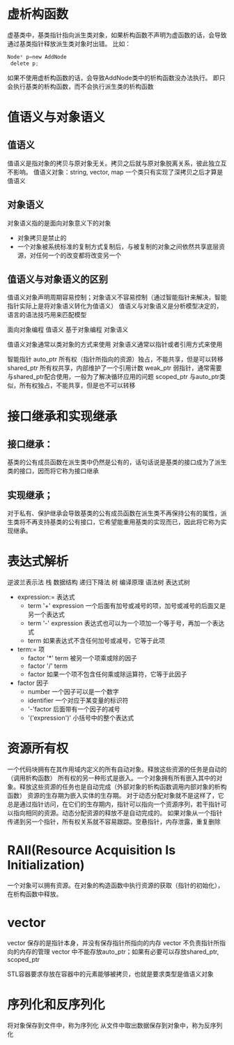 # 虚析构函数

虚基类中，基类指针指向派生类对象，如果析构函数不声明为虚函数的话，会导致通过基类指针释放派生类对象时出错。
 比如：
```c
Node* p=new AddNode
 delete p;
```
 如果不使用虚析构函数的话，会导致AddNode类中的析构函数没办法执行。
 即只会执行基类的析构函数，而不会执行派生类的析构函数

# 值语义与对象语义
## 值语义
值语义是指对象的拷贝与原对象无关。拷贝之后就与原对象脱离关系，彼此独立互不影响。
值语义对象：string, vector, map
一个类只有实现了深拷贝之后才算是值语义

## 对象语义
对象语义指的是面向对象意义下的对象

+ 对象拷贝是禁止的
+ 一个对象被系统标准的复制方式复制后，与被复制的对象之间依然共享底层资源，对任何一个的改变都将改变另一个

## 值语义与对象语义的区别
值语义对象声明周期容易控制；对象语义不容易控制（通过智能指针来解决，智能指针实际上是将对象语义转化为值语义）
值语义与对象语义是分析模型决定的，语言的语法技巧用来匹配模型

面向对象编程	值语义
基于对象编程	对象语义

值语义对象通常以类对象的方式来使用
对象语义通常以指针或者引用方式来使用

智能指针
auto_ptr	所有权（指针所指向的资源）独占，不能共享，但是可以转移
shared_ptr	所有权共享，内部维护了一个引用计数
weak_ptr	弱指针，通常需要与shared_ptr配合使用，一般为了解决循环应用的问题
scoped_ptr 	与auto_ptr类似，所有权独占，不能共享，但是也不可以转移

# 接口继承和实现继承
## 接口继承：
基类的公有成员函数在派生类中仍然是公有的，话句话说是基类的接口成为了派生类的接口，因而将它称为接口继承

## 实现继承；
对于私有、保护继承会导致基类的公有成员函数在派生类不再保持公有的属性，派生类将不再支持基类的公有接口，它希望能重用基类的实现而已，因此将它称为实现继承。

# 表达式解析

逆波兰表示法	栈	数据结构
递归下降法		树	编译原理	语法树	表达式树

+ expression:=					表达式
	- term '+' expression		一个后面有加号或减号的项，加号或减号的后面又是另一个表达式
	- term '-' expression		表达式也可以为一个项加一个等于号，再加一个表达式
	- term						如果表达式不含任何加号或减号，它等于此项
+ term:=						项
	- factor '*' term			被另一个项乘或除的因子
	- factor '/' term
	- factor					如果一个项不包含任何乘或除运算符，它等于此因子
+ factor						因子
	- number					一个因子可以是一个数字
	- identifier				一个对应于某变量的标识符
	- '-'factor					后面带有一个因子的减号
	- '('expression')'			小括号中的整个表达式

# 资源所有权

一个代码块拥有在其作用域内定义的所有自动对象。释放这些资源的任务是自动的（调用析构函数）
所有权的另一种形式是嵌入。一个对象拥有所有嵌入其中的对象。释放这些资源的任务也是自动完成（外部对象的析构函数调用内部对象的析构函数）
资源的生存期为嵌入实体的生存期。
对于动态分配对象就不是这样了，它总是通过指针访问，在它们的生存期内，指针可以指向一个资源序列，若干指针可以指向相同的资源。动态分配资源的释放不是自动完成的。
如果对象从一个指针传递到另一个指针，所有权关系就不容易跟踪。空悬指针，内存泄露，重复删除

# RAII(Resource Acquisition Is Initialization)
一个对象可以拥有资源。在对象的构造函数中执行资源的获取（指针的初始化），在析构函数中释放。

# vector
vector 保存的是指针本身，并没有保存指针所指向的内存
vector 不负责指针所指向的内存的管理
vector 中不能存放auto_ptr；如果有必要可以存放shared_ptr, scoped_ptr

STL容器要求存放在容器中的元素能够被拷贝，也就是要求类型是值语义对象

# 序列化和反序列化
将对象保存到文件中，称为序列化
从文件中取出数据保存到对象中，称为反序列化
